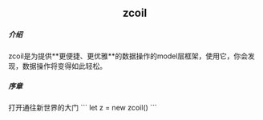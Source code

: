 <h2 align="center">zcoil</center></h3>

<h5>介绍</h5>
zcoil是为提供**更便捷、更优雅**的数据操作的model层框架，使用它，你会发现，数据操作将变得如此轻松。

<h5>序章</h5>
打开通往新世界的大门
```
	let z = new zcoil()
```